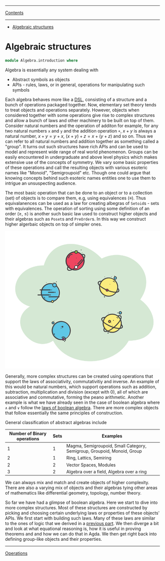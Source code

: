 ****
[Contents](contents.html)

<!-- START doctoc generated TOC please keep comment here to allow auto update -->
<!-- DON'T EDIT THIS SECTION, INSTEAD RE-RUN doctoc TO UPDATE -->
****

- [Algebraic structures](#algebraic-structures)

<!-- END doctoc generated TOC please keep comment here to allow auto update -->


# Algebraic structures

```agda
module Algebra.introduction where
```

Algebra is essentially any system dealing with

- Abstract symbols as objects
- APIs - rules, laws, or in general, operations for manipulating such symbols

Each algebra behaves more like a [DSL](https://en.wikipedia.org/wiki/Domain-specific_language), consisting of a structure and a bunch of operations packaged together. Now, elementary set theory tends to treat objects and operations separately. However, objects when considered together with some operations give rise to complex structures and allow a bunch of laws and other machinery to be built on top of them. Consider natural numbers and the operation of additon for example, for any two natural numbers `x` and `y` and the addition operation `+`, $x + y$ is always a natural number, $x + y = y + x$, $(x + y) + z = x + (y + z)$ and so on. Thus we can refer to all natural numbers and addition together as something called a "group". It turns out such structures have rich APIs and can be used to model and represent wide range of real world phenomenon. Groups can be easily encountered in undergraduate and above level physics which makes extensive use of the concepts of symmetry. We vary some basic properties of these operations and call the resulting objects with various esoteric names like "Monoid", "Semigroupoid" etc. Though one could argue that knowing concepts behind such esoteric names entitles one to use them to intrigue an unsuspecting audience.

The most basic operation that can be done to an object or to a collection (set) of objects is to compare them, e.g, using equivalences (≡). Thus equivalanences can be used as a law for creating albegras of `Setoid`s - sets with equivalences. The operation of sorting using some definition of an order (≥, ≤) is another such basic law used to construct higher objects and their algebras such as `Poset`s and `PreOrder`s. In this way we construct higher algerbaic objects on top of simpler ones.

![magma](./magma.png)

Generally, more complex structures can be created using operations that support the laws of associativity, commutativitiy and inverse. An example of this would be natural numbers, which support operations such as addition, subtraction, multiplication and division (except with 0), all of which are associative and commutative, forming the peano arithmetic. Another example is what we have already seen in the case of boolean algebra where `∧` and `∨` follow the [laws of boolean algebra](./Logic.laws.html). There are more complex objects that follow essentially the same principles of construction.

General classification of abstract algebras include

| Number of Binary operations | Sets | Examples |
| --- | --- | --- |
| 1 | 1 | Magma, Semigroupoid, Small Category, Semigroup, Groupoid, Monoid, Group |
| 2 | 1 | Ring, Lattics, Semiring |
| 2 | 2 | Vector Spaces, Modules |
| 3 | 2 | Algebra over a field, Algebra over a ring |

We can always mix and match and create objects of higher complexity. There are also a varying mix of objects and their algebras tying other areas of mathematics like differential geometry, topology, number theory.

So far we have had a glimpse of boolean algebra. Here we start to dive into more complex structures. Most of these structures are constructed by picking and choosing certain underlying laws or properties of these objects' APIs. We first start with building such laws. Many of these laws are similar to the ones of logic that we derived in a [previous part](./Logic.laws.html/#operations). We then diverge a bit and look at what equational reasoning is, how it is useful in proving theorems and and how we can do that in Agda. We then get right back into defining group-like objects and their properties.

****
[Operations](./Algebra.operations.html)
